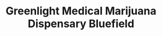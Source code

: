 ---
title: "Greenlight Medical Marijuana Dispensary Bluefield"
url: /bluefield/greenlight-medical-marijuana-dispensary-bluefield/
shop: Hanf
---